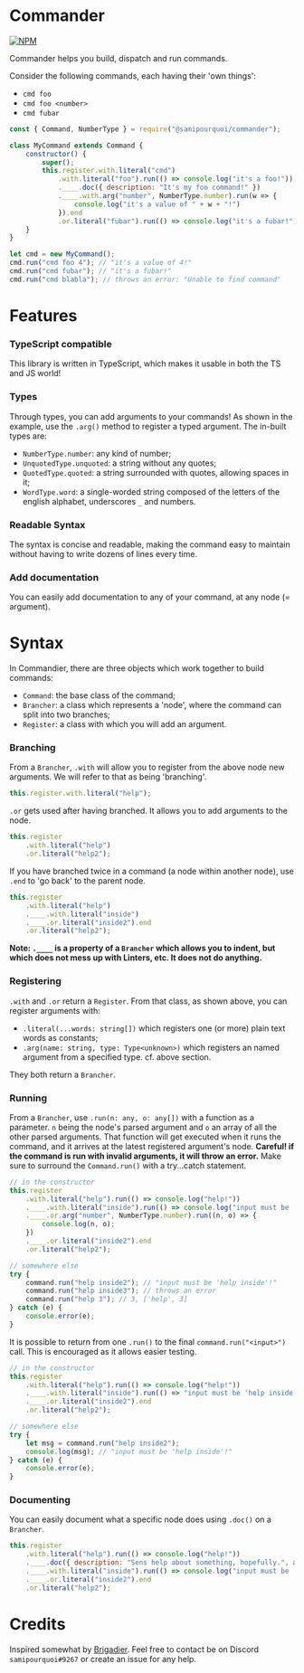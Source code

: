 # Commander
[![NPM](https://nodei.co/npm/@samipourquoi/commander.png)](https://www.npmjs.com/package/@samipourquoi/commander)

Commander helps you build, dispatch and run commands.

Consider the following commands, each having their 'own things':
- `cmd foo`
- `cmd foo <number>`
- `cmd fubar`

```javascript
const { Command, NumberType } = require("@samipourquoi/commander");

class MyCommand extends Command {
	constructor() {
		super();
		this.register.with.literal("cmd")
            .with.literal("foo").run(() => console.log("it's a foo!"))
            .____.doc({ description: "It's my foo command!" })
            .____.with.arg("number", NumberType.number).run(w => {
            	console.log("it's a value of " + w + "!")
            }).end
            .or.literal("fubar").run(() => console.log("it's a fubar!"));
	}
}

let cmd = new MyCommand();
cmd.run("cmd foo 4"); // "it's a value of 4!"
cmd.run("cmd fubar"); // "it's a fubar!"
cmd.run("cmd blabla"); // throws an error: "Unable to find command"
```

# Features

### TypeScript compatible
This library is written in TypeScript, which makes it usable in both the TS and JS world!

### Types
Through types, you can add arguments to your commands!
As shown in the example, use the `.arg()` method to register a typed argument.
The in-built types are:
- `NumberType.number`: any kind of number;
- `UnquotedType.unquoted`: a string without any quotes;
- `QuotedType.quoted`: a string surrounded with quotes, allowing spaces in it;
- `WordType.word`: a single-worded string composed of the letters of the english alphabet, underscores `_` and numbers.

### Readable Syntax
The syntax is concise and readable, making the command easy to maintain without having to write dozens of 
lines every time.

### Add documentation
You can easily add documentation to any of your command, at any node (= argument).

# Syntax
In Commandier, there are three objects which work together to build commands:
- `Command`: the base class of the command;
- `Brancher`: a class which represents a 'node', where the command can split into two branches;
- `Register`: a class with which you will add an argument.

### Branching
From a `Brancher`, `.with` will allow you to register from the above node new arguments. 
We will refer to that as being 'branching'.
```javascript
this.register.with.literal("help");
```
`.or` gets used after having branched. It allows you to add arguments to the node.
```javascript
this.register
    .with.literal("help")
    .or.literal("help2");
```
If you have branched twice in a command (a node within another node), use `.end` to 'go back' to the parent node.
```javascript
this.register
    .with.literal("help")
    .____.with.literal("inside")
    .____.or.literal("inside2").end
    .or.literal("help2");
```

**Note: `.____` is a property of a `Brancher` which allows you to indent, 
but which does not mess up with Linters, etc. It does not do anything.**

### Registering
`.with` and `.or` return a `Register`. From that class, as shown above, you can register arguments with:
- `.literal(...words: string[])` which registers one (or more) plain text words as constants;
- `.arg(name: string, type: Type<unknown>)` which registers an named argument from a specified type. cf. above section.

They both return a `Brancher`.

### Running
From a `Brancher`, use `.run(n: any, o: any[])` with a function as a parameter. `n` being the node's parsed argument
and `o` an array of all the other parsed arguments. That function will get executed when it runs
the command, and it arrives at the latest registered argument's node.
**Careful! if the command is run with invalid arguments, it will throw an error.** 
Make sure to surround the `Command.run()` with a try...catch statement.
```javascript
// in the constructor
this.register
    .with.literal("help").run(() => console.log("help!"))
    .____.with.literal("inside").run(() => console.log("input must be 'help inside'!"))
    .____.or.arg("number", NumberType.number).run((n, o) => {
    	console.log(n, o);
    })
    .____.or.literal("inside2").end
    .or.literal("help2");

// somewhere else
try {
    command.run("help inside2"); // "input must be 'help inside'!"
    command.run("help inside3"); // throws an error
    command.run("help 3"); // 3, ['help', 3]
} catch (e) {
    console.error(e);
}
```

It is possible to return from one `.run()` to the final `command.run("<input>")` call. 
This is encouraged as it allows easier testing.
```javascript
// in the constructor
this.register
    .with.literal("help").run(() => console.log("help!"))
    .____.with.literal("inside").run(() => "input must be 'help inside'!")
    .____.or.literal("inside2").end
    .or.literal("help2");

// somewhere else
try {
    let msg = command.run("help inside2");
    console.log(msg); // "input must be 'help inside'!"
} catch (e) {
    console.error(e);
}
```

### Documenting
You can easily document what a specific node does using `.doc()` on a `Brancher`.
```javascript
this.register
    .with.literal("help").run(() => console.log("help!"))
    .____.doc({ description: "Sens help about something, hopefully.", author: "samipourquoi" })
    .____.with.literal("inside").run(() => console.log("input must be 'help inside'!"))
    .____.or.literal("inside2").end
    .or.literal("help2");
```

# Credits
Inspired somewhat by [Brigadier](https://github.com/Mojang/brigadier).
Feel free to contact be on Discord `samipourquoi#9267` or create an issue for any help.